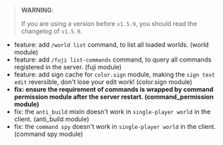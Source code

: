 > **WARNING**:
> 
> If you are using a version before `v1.5.9`, you should read the changelog of `v1.5.9`.

- feature: add `/world list` command, to list all loaded worlds. (world module)
- feature: add `/fuji list-commands` command, to query all commands registered in the server. (fuji module)
- feature: add sign cache for `color.sign` module, making the `sign text edit` reversible, don't lose your edit work! (color.sign module)
- **fix: ensure the requirement of commands is wrapped by command permission module after the server restart. (command_permission module)**
- fix: the `anti_build` mixin doesn't work in `single-player world` in the client. (anti_build module)
- fix: the `command spy` doesn't work in `single-player world` in the client. (command spy module)
